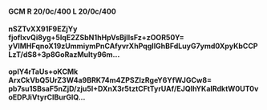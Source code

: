 #### GCM R 20/0c/400 L 20/0c/400
**nSZTvXX91F9EZjYy**<br/>**fjofIxvQi8yg+5lqE2ZSbN1hHpVsBjllsFz+zOOR50Y=**<br/>**yVIMHFqnoX19zUmmiymPnCAfyvrXhPqgIlGhBFdLuyG7ymd0XpyKbCCPLzT/dS8+3p8GoRazMuIty96m...**<br/><br/>
**opIY4rTaUs+oKCMk**<br/>**ArxCkVbQ5UrZ3W4a9BRK74m4ZPSZlzRgeY6YfWJGCw8=**<br/>**pb7su1SBsaF5nZjD/zju5I+DXnX3r5tztCFtTyrUAf/EJQIhYKaIRdktW0UT0voEDPJiVtyrCIBurGlQ...**